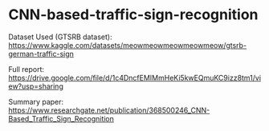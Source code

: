 # CNN-based-traffic-sign-recognition

Dataset Used (GTSRB dataset): https://www.kaggle.com/datasets/meowmeowmeowmeowmeow/gtsrb-german-traffic-sign

Full report: https://drive.google.com/file/d/1c4DncfEMIMmHeKi5kwEQmuKC9izz8tm1/view?usp=sharing

Summary paper: https://www.researchgate.net/publication/368500246_CNN-Based_Traffic_Sign_Recognition
